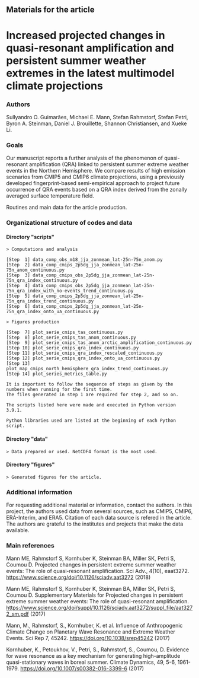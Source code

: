 
## Materials for the article 

# Increased projected changes in quasi-resonant amplification and persistent summer weather extremes in the latest multimodel climate projections


### Authors
Sullyandro O. Guimarães, Michael E. Mann, Stefan Rahmstorf, Stefan Petri, Byron A. Steinman, Daniel J. Brouillette, Shannon Christiansen, and Xueke Li.


### Goals
Our manuscript reports a further analysis of the phenomenon of quasi-resonant amplification (QRA) linked 
to persistent summer extreme weather events in the Northern Hemisphere. We compare results of high emission 
scenarios from CMIP5 and CMIP6 climate projections, using a previously developed fingerprint-based semi-empirical 
approach to project future occurrence of QRA events based on a QRA index derived from the zonally averaged surface temperature field. 

Routines and main data for the article production.


### Organizational structure of codes and data
 
 
#### Directory "scripts"
	
	> Computations and analysis
						
	[Step  1] data_comp_obs_m18_jja_zonmean_lat-25n-75n_anom.py
	[Step  2] data_comp_cmips_2p5dg_jja_zonmean_lat-25n-75n_anom_continuous.py
	[Step  3] data_comp_cmips_obs_2p5dg_jja_zonmean_lat-25n-75n_qra_index_continuous.py
	[Step  4] data_comp_cmips_obs_2p5dg_jja_zonmean_lat-25n-75n_qra_index_with_no-events_trend_continuous.py
	[Step  5] data_comp_cmips_2p5dg_jja_zonmean_lat-25n-75n_qra_index_trend_continuous.py
	[Step  6] data_comp_cmips_2p5dg_jja_zonmean_lat-25n-75n_qra_index_onto_ua_continuous.py

	> Figures production
		
	[Step  7] plot_serie_cmips_tas_continuous.py
	[Step  8] plot_serie_cmips_tas_anom_continuous.py
	[Step  9] plot_serie_cmips_tas_anom_arctic_amplification_continuous.py
	[Step 10] plot_serie_cmips_qra_index_continuous.py
	[Step 11] plot_serie_cmips_qra_index_rescaled_continuous.py
	[Step 12] plot_serie_cmips_qra_index_onto_ua_continuous.py
	[Step 13] plot_map_cmips_north_hemisphere_qra_index_trend_continuous.py
	[Step 14] plot_series_metrics_table.py
	
	It is important to follow the sequence of steps as given by the numbers when running for the first time.
	The files generated in step 1 are required for step 2, and so on.
	
	The scripts listed here were made and executed in Python version 3.9.1.
	
	Python libraries used are listed at the beginning of each Python script.


#### Directory "data"

	> Data prepared or used. NetCDF4 format is the most used.  


#### Directory "figures"

	> Generated figures for the article.


### Additional information
For requesting additional material or information, contact the authors.
In this project, the authors used data from several sources, such as CMIP5, CMIP6, ERA-Interim, and ERA5.
Citation of each data source is refered in the article.
The authors are grateful to the institutes and projects that make the data available.


### Main references

Mann ME, Rahmstorf S, Kornhuber K, Steinman BA, Miller SK, Petri S, Coumou D. Projected changes in persistent extreme summer weather events: The role of quasi-resonant amplification. Sci Adv., 4(10), eaat3272. https://www.science.org/doi/10.1126/sciadv.aat3272 (2018)

Mann ME, Rahmstorf S, Kornhuber K, Steinman BA, Miller SK, Petri S, Coumou D. Supplementary Materials for Projected changes in persistent extreme summer weather events: The role of quasi-resonant amplification. https://www.science.org/doi/suppl/10.1126/sciadv.aat3272/suppl_file/aat3272_sm.pdf (2017)

Mann, M., Rahmstorf, S., Kornhuber, K. et al. Influence of Anthropogenic Climate Change on Planetary Wave Resonance and Extreme Weather Events. Sci Rep 7, 45242. https://doi.org/10.1038/srep45242 (2017)

Kornhuber, K., Petoukhov, V., Petri, S., Rahmstorf, S., Coumou, D. Evidence for wave resonance as a key mechanism for generating high-amplitude quasi-stationary waves in boreal summer. Climate Dynamics, 49, 5-6, 1961-1979. https://doi.org/10.1007/s00382-016-3399-6 (2017)































































